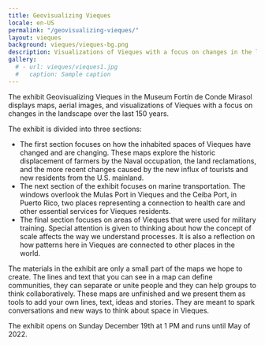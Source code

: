 ```yaml
---
title: Geovisualizing Vieques
locale: en-US
permalink: "/geovisualizing-vieques/"
layout: vieques
background: vieques/vieques-bg.png
description: Visualizations of Vieques with a focus on changes in the landscape over the last 150 years. 
gallery:
  # - url: vieques/vieques1.jpg
  #   caption: Sample caption
---
```


The exhibit Geovisualizing Vieques in the Museum Fortín de Conde Mirasol displays maps, aerial images, and visualizations of Vieques with a focus on changes in the landscape over the last 150 years. 

The exhibit is divided into three sections:
- The first section focuses on how the inhabited spaces of Vieques have changed and are changing. These maps explore the historic displacement of farmers by the Naval occupation, the land reclamations, and the more recent changes caused by the new influx of tourists and new residents from the U.S. mainland.
- The next section of the exhibit focuses on marine transportation. The windows overlook the Mulas Port in Vieques and the Ceiba Port, in Puerto Rico, two places representing a connection to health care and other essential services for Vieques residents.
- The final section focuses on areas of Vieques that were used for military training. Special attention is given to thinking about how the concept of scale affects the way we understand processes. It is also a reflection on how patterns here in Vieques are connected to other places in the world.

The materials in the exhibit are only a small part of the maps we hope to create. The lines and text that you can see in a map can define communities, they can separate or unite people and they can help groups to think collaboratively. These maps are unfinished and we present them as tools to add your own lines, text, ideas and stories. They are meant to spark conversations and new ways to think about space in Vieques. 
 
The exhibit opens on Sunday December 19th at 1 PM and runs until May of 2022. 